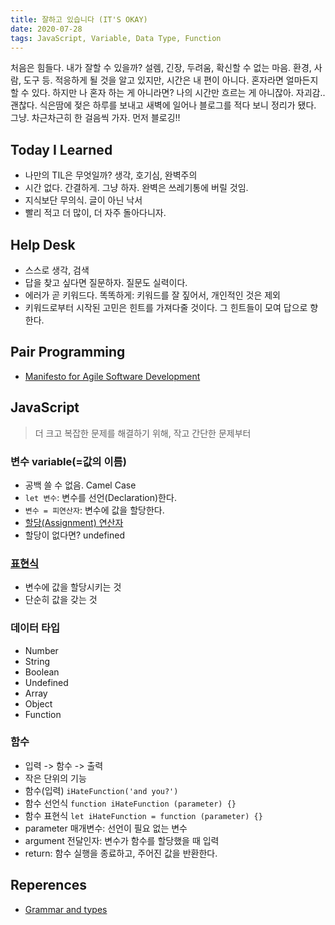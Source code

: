 ```yaml
---
title: 잘하고 있습니다 (IT'S OKAY)
date: 2020-07-28
tags: JavaScript, Variable, Data Type, Function
---
```


처음은 힘들다. 내가 잘할 수 있을까? 설렘, 긴장, 두려움, 확신할 수 없는 마음. 환경, 사람, 도구 등. 적응하게 될 것을 알고 있지만, 시간은 내 편이 아니다. 혼자라면 얼마든지 할 수 있다. 하지만 나 혼자 하는 게 아니라면? 나의 시간만 흐르는 게 아니잖아. 자괴감.. 괜찮다. 식은땀에 젖은 하루를 보내고 새벽에 일어나 블로그를 적다 보니 정리가 됐다. 그냥. 차근차근히 한 걸음씩 가자. 먼저 블로깅!!

## Today I Learned

- 나만의 TIL은 무엇일까? 생각, 호기심, 완벽주의
- 시간 없다. 간결하게. 그냥 하자. 완벽은 쓰레기통에 버릴 것임.
- 지식보단 무의식. 글이 아닌 낙서
- 빨리 적고 더 많이, 더 자주 돌아다니자.

## Help Desk

- 스스로 생각, 검색
- 답을 찾고 싶다면 질문하자. 질문도 실력이다.
- 에러가 곧 키워드다. 똑똑하게: 키워드를 잘 짚어서, 개인적인 것은 제외
- 키워드로부터 시작된 고민은 힌트를 가져다줄 것이다. 그 힌트들이 모여 답으로 향한다.

## Pair Programming

- [Manifesto for Agile Software Development](http://agilemanifesto.org/)

## JavaScript

> 더 크고 복잡한 문제를 해결하기 위해, 작고 간단한 문제부터

### 변수 variable(=값의 이름)

- 공백 쓸 수 없음. Camel Case
- `let 변수`: 변수를 선언(Declaration)한다.
- `변수 = 피연산자`: 변수에 값을 할당한다.
- [할당(Assignment) 연산자](https://developer.mozilla.org/ko/docs/Web/JavaScript/Guide/Expressions_and_Operators)
- 할당이 없다면? undefined

### [표현식](https://developer.mozilla.org/ko/docs/Web/JavaScript/Guide/Expressions_and_Operators#%ED%91%9C%ED%98%84%EC%8B%9D)

- 변수에 값을 할당시키는 것
- 단순히 값을 갖는 것

### 데이터 타입

- Number
- String
- Boolean
- Undefined
- Array
- Object
- Function

### 함수

- 입력 -> 함수 -> 출력
- 작은 단위의 기능
- 함수(입력) `iHateFunction('and you?')`
- 함수 선언식 `function iHateFunction (parameter) {}`
- 함수 표현식 `let iHateFunction = function (parameter) {}`
- parameter 매개변수: 선언이 필요 없는 변수
- argument 전달인자: 변수가 함수를 할당했을 때 입력
- return: 함수 실행을 종료하고, 주어진 값을 반환한다.

## Reperences

- [Grammar and types](https://developer.mozilla.org/ko/docs/Web/JavaScript/Guide/Values,_variables,_and_literals)
